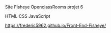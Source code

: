 Site Fisheye OpenclassRooms projet 6

HTML
CSS
JavaScript

https://frederic5962.github.io/Front-End-Fisheye/

